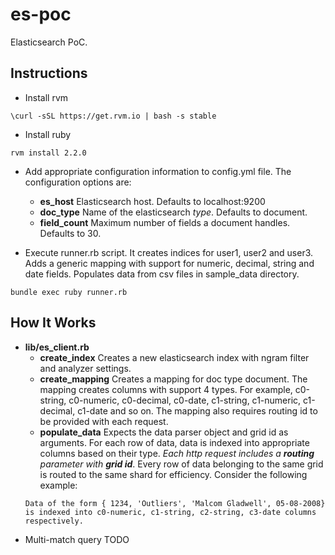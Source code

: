 # es-poc
Elasticsearch PoC.

## Instructions
* Install rvm

```
\curl -sSL https://get.rvm.io | bash -s stable
```
* Install ruby

```      
rvm install 2.2.0
```

* Add appropriate configuration information to config.yml file. The configuration options are:
  * __es_host__ Elasticsearch host. Defaults to localhost:9200
  * __doc_type__ Name of the elasticsearch _type_. Defaults to document.
  * __field_count__ Maximum number of fields a document handles. Defaults to 30. 
  

* Execute runner.rb script. It creates indices for user1, user2 and user3. Adds a generic mapping with support for numeric, decimal, string and date fields. Populates data from csv files in sample_data directory.

```
bundle exec ruby runner.rb
```

## How It Works

* __lib/es_client.rb__ 
  * __create_index__ Creates a new elasticsearch index with ngram filter and analyzer settings.
  * __create_mapping__ Creates a mapping for doc type document. The mapping creates columns with support 4 types. For example, c0-string, c0-numeric, c0-decimal, c0-date, c1-string, c1-numeric, c1-decimal, c1-date and so on. The mapping also requires routing id to be provided with each request.  
  * __populate_data__ Expects the data parser object and grid id as arguments. For each row of data, data is indexed into appropriate columns based on their type. _Each http request includes a **routing** parameter with **grid id**_. Every row of data belonging to the same grid is routed to the same shard for efficiency. Consider the following example:
  ```
  Data of the form { 1234, 'Outliers', 'Malcom Gladwell', 05-08-2008} is indexed into c0-numeric, c1-string, c2-string, c3-date columns respectively.
  ```
* Multi-match query TODO
